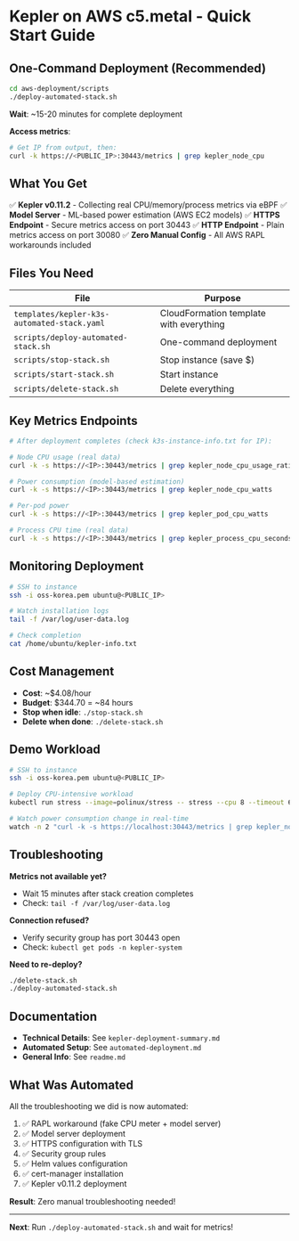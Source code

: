 # Kepler on AWS c5.metal - Quick Start Guide

## One-Command Deployment (Recommended)

```bash
cd aws-deployment/scripts
./deploy-automated-stack.sh
```

**Wait**: ~15-20 minutes for complete deployment

**Access metrics**:
```bash
# Get IP from output, then:
curl -k https://<PUBLIC_IP>:30443/metrics | grep kepler_node_cpu
```

## What You Get

✅ **Kepler v0.11.2** - Collecting real CPU/memory/process metrics via eBPF
✅ **Model Server** - ML-based power estimation (AWS EC2 models)
✅ **HTTPS Endpoint** - Secure metrics access on port 30443
✅ **HTTP Endpoint** - Plain metrics access on port 30080
✅ **Zero Manual Config** - All AWS RAPL workarounds included

## Files You Need

| File | Purpose |
|------|---------|
| `templates/kepler-k3s-automated-stack.yaml` | CloudFormation template with everything |
| `scripts/deploy-automated-stack.sh` | One-command deployment |
| `scripts/stop-stack.sh` | Stop instance (save $) |
| `scripts/start-stack.sh` | Start instance |
| `scripts/delete-stack.sh` | Delete everything |

## Key Metrics Endpoints

```bash
# After deployment completes (check k3s-instance-info.txt for IP):

# Node CPU usage (real data)
curl -k -s https://<IP>:30443/metrics | grep kepler_node_cpu_usage_ratio

# Power consumption (model-based estimation)
curl -k -s https://<IP>:30443/metrics | grep kepler_node_cpu_watts

# Per-pod power
curl -k -s https://<IP>:30443/metrics | grep kepler_pod_cpu_watts

# Process CPU time (real data)
curl -k -s https://<IP>:30443/metrics | grep kepler_process_cpu_seconds_total
```

## Monitoring Deployment

```bash
# SSH to instance
ssh -i oss-korea.pem ubuntu@<PUBLIC_IP>

# Watch installation logs
tail -f /var/log/user-data.log

# Check completion
cat /home/ubuntu/kepler-info.txt
```

## Cost Management

- **Cost**: ~$4.08/hour
- **Budget**: $344.70 = ~84 hours
- **Stop when idle**: `./stop-stack.sh`
- **Delete when done**: `./delete-stack.sh`

## Demo Workload

```bash
# SSH to instance
ssh -i oss-korea.pem ubuntu@<PUBLIC_IP>

# Deploy CPU-intensive workload
kubectl run stress --image=polinux/stress -- stress --cpu 8 --timeout 60s

# Watch power consumption change in real-time
watch -n 2 "curl -k -s https://localhost:30443/metrics | grep kepler_node_cpu_watts"
```

## Troubleshooting

**Metrics not available yet?**
- Wait 15 minutes after stack creation completes
- Check: `tail -f /var/log/user-data.log`

**Connection refused?**
- Verify security group has port 30443 open
- Check: `kubectl get pods -n kepler-system`

**Need to re-deploy?**
```bash
./delete-stack.sh
./deploy-automated-stack.sh
```

## Documentation

- **Technical Details**: See `kepler-deployment-summary.md`
- **Automated Setup**: See `automated-deployment.md`
- **General Info**: See `readme.md`

## What Was Automated

All the troubleshooting we did is now automated:

1. ✅ RAPL workaround (fake CPU meter + model server)
2. ✅ Model server deployment
3. ✅ HTTPS configuration with TLS
4. ✅ Security group rules
5. ✅ Helm values configuration
6. ✅ cert-manager installation
7. ✅ Kepler v0.11.2 deployment

**Result**: Zero manual troubleshooting needed!

---

**Next**: Run `./deploy-automated-stack.sh` and wait for metrics!
